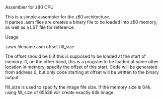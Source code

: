 Assembler for z80 CPU

This is a simple assembler for the z80 architecture.  
It parses .asm files are creates a binary file to be 
loaded into z80 memory, as well as a LST file for reference.

Usage

zasm filename.asm offset fill_size

The offset should be 0 if this is supposed to be loaded at the start of 
memory.  If, on the other hand, this is a program to be loaded at some other location in memory,
specify the offset of this start.   Code will be generated from address 0,
but only code starting at offset will be written to the binary output.

fill_size is used to specify the image file size.  If the memory size is
64k, using fill_size of 65536 will create exactly 64k image.



